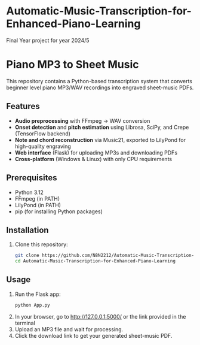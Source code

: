 # Automatic-Music-Transcription-for-Enhanced-Piano-Learning
Final Year project for year 2024/5
# Piano MP3 to Sheet Music

This repository contains a Python-based transcription system that converts beginner level piano MP3/WAV recordings into engraved sheet-music PDFs.

## Features

- **Audio preprocessing** with FFmpeg → WAV conversion  
- **Onset detection** and **pitch estimation** using Librosa, SciPy, and Crepe (TensorFlow backend)  
- **Note and chord reconstruction** via Music21, exported to LilyPond for high-quality engraving  
- **Web interface** (Flask) for uploading MP3s and downloading PDFs  
- **Cross-platform** (Windows & Linux) with only CPU requirements  

## Prerequisites

- Python 3.12  
- FFmpeg (in PATH)  
- LilyPond (in PATH)  
- pip (for installing Python packages)  

## Installation

1. Clone this repository:
   ```bash
   git clone https://github.com/N8N2212/Automatic-Music-Transcription-for-Enhanced-Piano-Learning.git
   cd Automatic-Music-Transcription-for-Enhanced-Piano-Learning

## Usage

1. Run the Flask app:
   ```bash
   python App.py
2. In your browser, go to http://127.0.0.1:5000/ or the link provided in the terminal
3. Upload an MP3 file and wait for processing.
4. Click the download link to get your generated sheet-music PDF.
